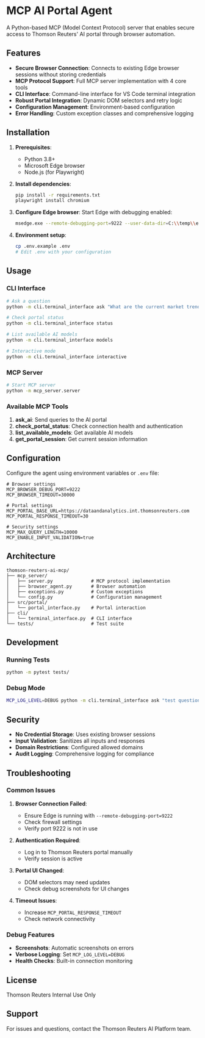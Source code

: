 # MCP AI Portal Agent

A Python-based MCP (Model Context Protocol) server that enables secure access to Thomson Reuters' AI portal through browser automation.

## Features

- **Secure Browser Connection**: Connects to existing Edge browser sessions without storing credentials
- **MCP Protocol Support**: Full MCP server implementation with 4 core tools
- **CLI Interface**: Command-line interface for VS Code terminal integration
- **Robust Portal Integration**: Dynamic DOM selectors and retry logic
- **Configuration Management**: Environment-based configuration
- **Error Handling**: Custom exception classes and comprehensive logging

## Installation

1. **Prerequisites**:
   - Python 3.8+
   - Microsoft Edge browser
   - Node.js (for Playwright)

2. **Install dependencies**:
   ```bash
   pip install -r requirements.txt
   playwright install chromium
   ```

3. **Configure Edge browser**:
   Start Edge with debugging enabled:
   ```bash
   msedge.exe --remote-debugging-port=9222 --user-data-dir=C:\\temp\\edge-debug
   ```

4. **Environment setup**:
   ```bash
   cp .env.example .env
   # Edit .env with your configuration
   ```

## Usage

### CLI Interface

```bash
# Ask a question
python -m cli.terminal_interface ask "What are the current market trends?"

# Check portal status
python -m cli.terminal_interface status

# List available AI models
python -m cli.terminal_interface models

# Interactive mode
python -m cli.terminal_interface interactive
```

### MCP Server

```bash
# Start MCP server
python -m mcp_server.server
```

### Available MCP Tools

1. **ask_ai**: Send queries to the AI portal
2. **check_portal_status**: Check connection health and authentication
3. **list_available_models**: Get available AI models
4. **get_portal_session**: Get current session information

## Configuration

Configure the agent using environment variables or `.env` file:

```env
# Browser settings
MCP_BROWSER_DEBUG_PORT=9222
MCP_BROWSER_TIMEOUT=30000

# Portal settings
MCP_PORTAL_BASE_URL=https://dataandanalytics.int.thomsonreuters.com
MCP_PORTAL_RESPONSE_TIMEOUT=30

# Security settings
MCP_MAX_QUERY_LENGTH=10000
MCP_ENABLE_INPUT_VALIDATION=true
```

## Architecture

```
thomson-reuters-ai-mcp/
├── mcp_server/
│   ├── server.py              # MCP protocol implementation
│   ├── browser_agent.py       # Browser automation
│   ├── exceptions.py          # Custom exceptions
│   └── config.py              # Configuration management
├── src/portal/
│   └── portal_interface.py    # Portal interaction
├── cli/
│   └── terminal_interface.py  # CLI interface
└── tests/                     # Test suite
```

## Development

### Running Tests

```bash
python -m pytest tests/
```

### Debug Mode

```bash
MCP_LOG_LEVEL=DEBUG python -m cli.terminal_interface ask "test question"
```

## Security

- **No Credential Storage**: Uses existing browser sessions
- **Input Validation**: Sanitizes all inputs and responses
- **Domain Restrictions**: Configured allowed domains
- **Audit Logging**: Comprehensive logging for compliance

## Troubleshooting

### Common Issues

1. **Browser Connection Failed**:
   - Ensure Edge is running with `--remote-debugging-port=9222`
   - Check firewall settings
   - Verify port 9222 is not in use

2. **Authentication Required**:
   - Log in to Thomson Reuters portal manually
   - Verify session is active

3. **Portal UI Changed**:
   - DOM selectors may need updates
   - Check debug screenshots for UI changes

4. **Timeout Issues**:
   - Increase `MCP_PORTAL_RESPONSE_TIMEOUT`
   - Check network connectivity

### Debug Features

- **Screenshots**: Automatic screenshots on errors
- **Verbose Logging**: Set `MCP_LOG_LEVEL=DEBUG`
- **Health Checks**: Built-in connection monitoring

## License

Thomson Reuters Internal Use Only

## Support

For issues and questions, contact the Thomson Reuters AI Platform team.